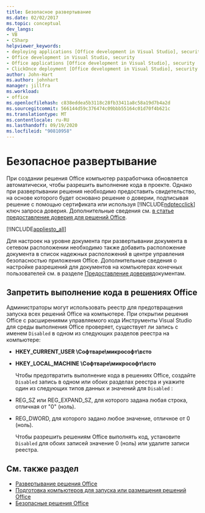 ```yaml
---
title: Безопасное развертывание
ms.date: 02/02/2017
ms.topic: conceptual
dev_langs:
- VB
- CSharp
helpviewer_keywords:
- deploying applications [Office development in Visual Studio], security
- Office development in Visual Studio, security
- Office applications [Office development in Visual Studio], security
- ClickOnce deployment [Office development in Visual Studio], security
author: John-Hart
ms.author: johnhart
manager: jillfra
ms.workload:
- office
ms.openlocfilehash: c838eddea5b3118c28fb33411a8c58a19d7b4a2d
ms.sourcegitcommit: 566144d59c376474c09bbb55164c01d70f4b621c
ms.translationtype: MT
ms.contentlocale: ru-RU
ms.lasthandoff: 09/19/2020
ms.locfileid: "90810958"
---
```

# <a name="secure-deployment"></a>Безопасное развертывание
  При создании решения Office компьютер разработчика обновляется автоматически, чтобы разрешить выполнение кода в проекте. Однако при развертывании решения необходимо предоставить свидетельство, на основе которого будет основано решение о доверии, подписывая решение с помощью сертификата или используя [!INCLUDE[ndptecclick](../vsto/includes/ndptecclick-md.md)] ключ запроса доверия. Дополнительные сведения см. [в статье предоставление доверия для решений Office](../vsto/granting-trust-to-office-solutions.md).

 [!INCLUDE[appliesto_all](../vsto/includes/appliesto-all-md.md)]

 Для настроек на уровне документа при развертывании документа в сетевом расположении необходимо также добавить расположение документа в список надежных расположений в центре управления безопасностью приложения Office. Дополнительные сведения о настройке разрешений для документов на компьютерах конечных пользователей см. в разделе [Предоставление доверия](../vsto/granting-trust-to-documents.md)документам.

## <a name="prevent-office-solutions-from-running-code"></a>Запретить выполнение кода в решениях Office
 Администраторы могут использовать реестр для предотвращения запуска всех решений Office на компьютере. При открытии решения Office с расширениями управляемого кода Инструменты Visual Studio для среды выполнения Office проверяет, существует ли запись с именем `Disabled` в одном из следующих разделов реестра на компьютере:

- **HKEY_CURRENT_USER \Софтваре\микрософт\всто**

- **HKEY_LOCAL_MACHINE \Софтваре\микрософт\всто**

  Чтобы предотвратить выполнение кода в решениях Office, создайте `Disabled` запись в одном или обоих разделах реестра и укажите один из следующих типов данных и значений для `Disabled` :

- REG_SZ или REG_EXPAND_SZ, для которого задана любая строка, отличная от "0" (ноль).

- REG_DWORD, для которого задано любое значение, отличное от 0 (ноль).

  Чтобы разрешить решениям Office выполнять код, установите `Disabled` для обоих записей значение 0 (ноль) или удалите записи реестра.

## <a name="see-also"></a>См. также раздел
- [Развертывание решения Office](../vsto/deploying-an-office-solution.md)
- [Подготовка компьютеров для запуска или размещения решений Office](/previous-versions/bb772092(v=vs.110))
- [Безопасные решения Office](../vsto/securing-office-solutions.md)